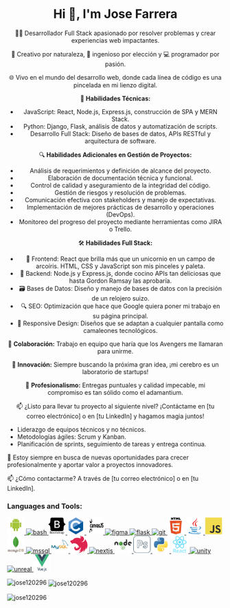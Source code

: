 <h1 align="center">Hi 👋, I'm Jose Farrera</h1>
<div align="center">
  <p>👨‍💻 Desarrollador Full Stack apasionado por resolver problemas y crear experiencias web impactantes.</p>
  <p>🎨 Creativo por naturaleza, 🧠 ingenioso por elección y 💻 programador por pasión.</p>
  <p>🌐 Vivo en el mundo del desarrollo web, donde cada línea de código es una pincelada en mi lienzo digital.</p>
  <p>🌟 <strong>Habilidades Técnicas:</strong></p>
  <ul>
    <li>JavaScript: React, Node.js, Express.js, construcción de SPA y MERN Stack.</li>
    <li>Python: Django, Flask, análisis de datos y automatización de scripts.</li>
    <li>Desarrollo Full Stack: Diseño de bases de datos, APIs RESTful y arquitectura de software.</li>
  </ul>
  <p>🔍 <strong>Habilidades Adicionales en Gestión de Proyectos:</strong></p>
  <ul>
    <li>Análisis de requerimientos y definición de alcance del proyecto.</li>
    <li>Elaboración de documentación técnica y funcional.</li>
    <li>Control de calidad y aseguramiento de la integridad del código.</li>
    <li>Gestión de riesgos y resolución de problemas.</li>
    <li>Comunicación efectiva con stakeholders y manejo de expectativas.</li>
    <li>Implementación de mejores prácticas de desarrollo y operaciones (DevOps).</li>
    <li>Monitoreo del progreso del proyecto mediante herramientas como JIRA o Trello.</li>
  </ul>
  
<p>🛠️ <strong>Habilidades Full Stack:</strong></p>
  <ul>
    <li>🎨 Frontend: React que brilla más que un unicornio en un campo de arcoíris. HTML, CSS y JavaScript son mis pinceles y paleta.</li>
    <li>🔧 Backend: Node.js y Express.js, donde cocino APIs tan deliciosas que hasta Gordon Ramsay las aprobaría.</li>
    <li>🗃️ Bases de Datos: Diseño y manejo de bases de datos con la precisión de un relojero suizo.</li>
    <li>🔍 SEO: Optimización que hace que Google quiera poner mi trabajo en su página principal.</li>
    <li>📱 Responsive Design: Diseños que se adaptan a cualquier pantalla como camaleones tecnológicos.</li>
  </ul>
    <p>👥 <strong>Colaboración:</strong> Trabajo en equipo que haría que los Avengers me llamaran para unirme.</p>
    <p>🚀 <strong>Innovación:</strong> Siempre buscando la próxima gran idea, ¡mi cerebro es un laboratorio de startups!</p>
    <p>💼 <strong>Profesionalismo:</strong> Entregas puntuales y calidad impecable, mi compromiso es tan sólido como el adamantium.</p>
    <p>📫 ¿Listo para llevar tu proyecto al siguiente nivel? ¡Contáctame en [tu correo electrónico] o en [tu LinkedIn] y hagamos magia juntos!</p>
</div>

  <ul>
    <li>Liderazgo de equipos técnicos y no técnicos.</li>
    <li>Metodologías ágiles: Scrum y Kanban.</li>
    <li>Planificación de sprints, seguimiento de tareas y entrega continua.</li>
  </ul>
    <p>💼 Estoy siempre en busca de nuevas oportunidades para crecer profesionalmente y aportar valor a proyectos innovadores.</p>
    <p>📫 ¿Cómo contactarme? A través de [tu correo electrónico] o en [tu LinkedIn].</p>
</div>


<h3 align="left">Languages and Tools:</h3>
<p align="left"> <a href="https://developer.android.com" target="_blank" rel="noreferrer"> <img src="https://raw.githubusercontent.com/devicons/devicon/master/icons/android/android-original-wordmark.svg" alt="android" width="40" height="40"/> </a> <a href="https://www.gnu.org/software/bash/" target="_blank" rel="noreferrer"> <img src="https://www.vectorlogo.zone/logos/gnu_bash/gnu_bash-icon.svg" alt="bash" width="40" height="40"/> </a> <a href="https://getbootstrap.com" target="_blank" rel="noreferrer"> <img src="https://raw.githubusercontent.com/devicons/devicon/master/icons/bootstrap/bootstrap-plain-wordmark.svg" alt="bootstrap" width="40" height="40"/> </a> <a href="https://www.cprogramming.com/" target="_blank" rel="noreferrer"> <img src="https://raw.githubusercontent.com/devicons/devicon/master/icons/c/c-original.svg" alt="c" width="40" height="40"/> </a> <a href="https://canvasjs.com" target="_blank" rel="noreferrer"> <img src="https://raw.githubusercontent.com/Hardik0307/Hardik0307/master/assets/canvasjs-charts.svg" alt="canvasjs" width="40" height="40"/> </a> <a href="https://www.figma.com/" target="_blank" rel="noreferrer"> <img src="https://www.vectorlogo.zone/logos/figma/figma-icon.svg" alt="figma" width="40" height="40"/> </a> <a href="https://flask.palletsprojects.com/" target="_blank" rel="noreferrer"> <img src="https://www.vectorlogo.zone/logos/pocoo_flask/pocoo_flask-icon.svg" alt="flask" width="40" height="40"/> </a> <a href="https://git-scm.com/" target="_blank" rel="noreferrer"> <img src="https://www.vectorlogo.zone/logos/git-scm/git-scm-icon.svg" alt="git" width="40" height="40"/> </a> <a href="https://www.w3.org/html/" target="_blank" rel="noreferrer"> <img src="https://raw.githubusercontent.com/devicons/devicon/master/icons/html5/html5-original-wordmark.svg" alt="html5" width="40" height="40"/> </a> <a href="https://www.java.com" target="_blank" rel="noreferrer"> <img src="https://raw.githubusercontent.com/devicons/devicon/master/icons/java/java-original.svg" alt="java" width="40" height="40"/> </a> <a href="https://developer.mozilla.org/en-US/docs/Web/JavaScript" target="_blank" rel="noreferrer"> <img src="https://raw.githubusercontent.com/devicons/devicon/master/icons/javascript/javascript-original.svg" alt="javascript" width="40" height="40"/> </a> <a href="https://www.mongodb.com/" target="_blank" rel="noreferrer"> <img src="https://raw.githubusercontent.com/devicons/devicon/master/icons/mongodb/mongodb-original-wordmark.svg" alt="mongodb" width="40" height="40"/> </a> <a href="https://www.microsoft.com/en-us/sql-server" target="_blank" rel="noreferrer"> <img src="https://www.svgrepo.com/show/303229/microsoft-sql-server-logo.svg" alt="mssql" width="40" height="40"/> </a> <a href="https://www.mysql.com/" target="_blank" rel="noreferrer"> <img src="https://raw.githubusercontent.com/devicons/devicon/master/icons/mysql/mysql-original-wordmark.svg" alt="mysql" width="40" height="40"/> </a> <a href="https://nestjs.com/" target="_blank" rel="noreferrer"> <img src="https://raw.githubusercontent.com/devicons/devicon/master/icons/nestjs/nestjs-plain.svg" alt="nestjs" width="40" height="40"/> </a> <a href="https://nextjs.org/" target="_blank" rel="noreferrer"> <img src="https://cdn.worldvectorlogo.com/logos/nextjs-2.svg" alt="nextjs" width="40" height="40"/> </a> <a href="https://nodejs.org" target="_blank" rel="noreferrer"> <img src="https://raw.githubusercontent.com/devicons/devicon/master/icons/nodejs/nodejs-original-wordmark.svg" alt="nodejs" width="40" height="40"/> </a> <a href="https://www.photoshop.com/en" target="_blank" rel="noreferrer"> <img src="https://raw.githubusercontent.com/devicons/devicon/master/icons/photoshop/photoshop-line.svg" alt="photoshop" width="40" height="40"/> </a> <a href="https://www.python.org" target="_blank" rel="noreferrer"> <img src="https://raw.githubusercontent.com/devicons/devicon/master/icons/python/python-original.svg" alt="python" width="40" height="40"/> </a> <a href="https://reactjs.org/" target="_blank" rel="noreferrer"> <img src="https://raw.githubusercontent.com/devicons/devicon/master/icons/react/react-original-wordmark.svg" alt="react" width="40" height="40"/> </a> <a href="https://unity.com/" target="_blank" rel="noreferrer"> <img src="https://www.vectorlogo.zone/logos/unity3d/unity3d-icon.svg" alt="unity" width="40" height="40"/> </a> <a href="https://unrealengine.com/" target="_blank" rel="noreferrer"> <img src="https://raw.githubusercontent.com/kenangundogan/fontisto/036b7eca71aab1bef8e6a0518f7329f13ed62f6b/icons/svg/brand/unreal-engine.svg" alt="unreal" width="40" height="40"/> </a> <a href="https://vuejs.org/" target="_blank" rel="noreferrer"> <img src="https://raw.githubusercontent.com/devicons/devicon/master/icons/vuejs/vuejs-original-wordmark.svg" alt="vuejs" width="40" height="40"/> </a> </p>

<p><img align="left" src="https://github-readme-stats.vercel.app/api/top-langs?username=jose120296&show_icons=true&locale=en&layout=compact" alt="jose120296" /></p>

<p>&nbsp;<img align="center" src="https://github-readme-stats.vercel.app/api?username=jose120296&show_icons=true&locale=en" alt="jose120296" /></p>

<p><img align="center" src="https://github-readme-streak-stats.herokuapp.com/?user=jose120296&" alt="jose120296" /></p>


<!--
**Jose120296/Jose120296** is a ✨ _special_ ✨ repository because its `README.md` (this file) appears on your GitHub profile.

Here are some ideas to get you started:

- 🔭 I’m currently working on ...
- 🌱 I’m currently learning ...
- 👯 I’m looking to collaborate on ...
- 🤔 I’m looking for help with ...
- 💬 Ask me about ...
- 📫 How to reach me: ...
- 😄 Pronouns: ...
- ⚡ Fun fact: ...
-->
